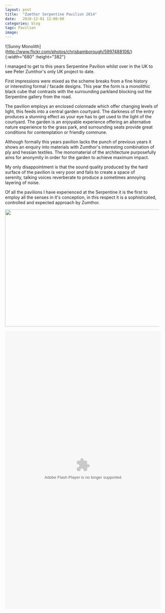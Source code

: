 ```yaml
---
layout: post
title:  "Zumthor Serpentine Pavilion 2014"
date:   2010-12-01 12:00:00
categories: blog
tags: Pavilion
image:
---
```

![Sunny Monolith] (http://www.flickr.com/photos/chrisbamborough/5997488106/){:width="680" :height="382"}

I managed to get to this years Serpentine Pavilion whilst over in the UK to see Peter Zumthor's only UK project to date.

First impressions were mixed as the scheme breaks from a fine history or interesting formal / facade designs. This year the form is a monolithic black cube that contrasts with the surrounding parkland blocking out the Serpentine gallery from the road.

The pavilion employs an enclosed colonnade which offer changing levels of light, this feeds into a central garden courtyard. The darkness of the entry produces a stunning effect as your eye has to get used to the light of the courtyard. The garden is an enjoyable experience offering an alternative nature experience to the grass park, and surrounding seats provide great conditions for contemplation or friendly commune.

Although formally this years pavilion lacks the punch of previous years it shows an enquiry into materials with Zumthor's interesting combination of ply and hessian textiles. The monomaterial of the architecture purposefully aims for anonymity in order for the garden to achieve maximum impact.

My only disappointment is that the sound quality produced by the hard surface of the pavilion is very poor and fails to create a space of serenity, talking voices reverberate to produce a sometimes annoying layering of noise.

Of all the pavilions I have experienced at the Serpentine it is the first to employ all the senses in it's conception, in this respect it is a sophisticated, controlled and expected approach by Zumthor.

<a title="Untitled by ChrisBamborough, on Flickr" href="http://www.flickr.com/photos/chrisbamborough/5928032214/"><img src="http://farm7.static.flickr.com/6135/5928032214_f241a43117_z.jpg" alt="" width="680" height="382" /></a>

<object width="680" height="907" classid="clsid:d27cdb6e-ae6d-11cf-96b8-444553540000" codebase="http://download.macromedia.com/pub/shockwave/cabs/flash/swflash.cab#version=6,0,40,0"><param name="src" value="http://www.flickr.com/apps/video/stewart.swf?v=71377" /><embed width="510" height="907" type="application/x-shockwave-flash" src="http://www.flickr.com/apps/video/stewart.swf?v=71377" /> </object>
